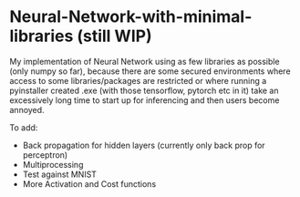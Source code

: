 # Neural-Network-with-minimal-libraries (still WIP)
My implementation of Neural Network using as few libraries as possible (only numpy so far), because there are some secured environments where access to some libraries/packages are restricted or where running a pyinstaller created .exe (with those tensorflow, pytorch etc in it) take an excessively long time to start up for inferencing and then users become annoyed.

To add:
- Back propagation for hidden layers (currently only back prop for perceptron)
- Multiprocessing
- Test against MNIST
- More Activation and Cost functions
